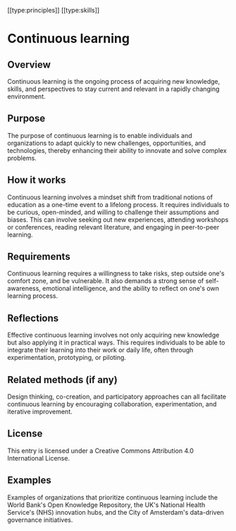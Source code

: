 [[type:principles]]
[[type:skills]]

# Continuous learning

## Overview
Continuous learning is the ongoing process of acquiring new knowledge, skills, and perspectives to stay current and relevant in a rapidly changing environment.

## Purpose
The purpose of continuous learning is to enable individuals and organizations to adapt quickly to new challenges, opportunities, and technologies, thereby enhancing their ability to innovate and solve complex problems.

## How it works
Continuous learning involves a mindset shift from traditional notions of education as a one-time event to a lifelong process. It requires individuals to be curious, open-minded, and willing to challenge their assumptions and biases. This can involve seeking out new experiences, attending workshops or conferences, reading relevant literature, and engaging in peer-to-peer learning.

## Requirements
Continuous learning requires a willingness to take risks, step outside one's comfort zone, and be vulnerable. It also demands a strong sense of self-awareness, emotional intelligence, and the ability to reflect on one's own learning process.

## Reflections
Effective continuous learning involves not only acquiring new knowledge but also applying it in practical ways. This requires individuals to be able to integrate their learning into their work or daily life, often through experimentation, prototyping, or piloting.

## Related methods (if any)
Design thinking, co-creation, and participatory approaches can all facilitate continuous learning by encouraging collaboration, experimentation, and iterative improvement.

## License
This entry is licensed under a Creative Commons Attribution 4.0 International License.

## Examples
Examples of organizations that prioritize continuous learning include the World Bank's Open Knowledge Repository, the UK's National Health Service's (NHS) innovation hubs, and the City of Amsterdam's data-driven governance initiatives.